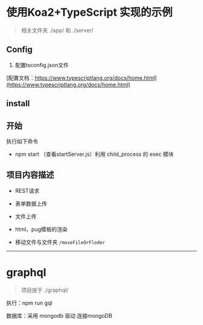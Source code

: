 # 使用Koa2+TypeScript 实现的示例

> 相关文件夹 ./app/ 和 ./server/

## Config
1. 配置tsconfig.json文件

[配置文档：https://www.typescriptlang.org/docs/home.html](https://www.typescriptlang.org/docs/home.html)

## install

## 开始
执行如下命令

- npm start  （查看startServer.js）利用 child_process 的 exec 模块


## 项目内容描述
- REST请求

- 表单数据上传

- 文件上传

- html，pug模板的渲染

- 移动文件与文件夹 `/moveFileOrFloder`

---

# graphql 

> 项目放于 ./graphql/

执行：npm run gql

数据库：采用 mongodb 驱动 连接mongoDB



